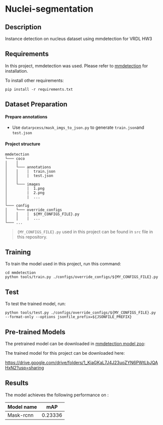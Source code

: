# Nuclei-segmentation

## Description

Instance detection on nucleus dataset using mmdetection for VRDL HW3

## Requirements

In this project, mmdetection was used. Please refer to [mmdetection](https://github.com/open-mmlab/mmdetection.git) for installation.

To install other requirements:

```setup
pip install -r requirements.txt
```
## Dataset Preparation
#### Prepare annotations
+ Use ```datarpcess/mask_imgs_to_json.py```  to generate ```train.json```and ```test.json```

#### Project structure
```
mmdetection 
└─── coco
│    │
│    └─── annotations
│    │    │  train.json
│    │    |  test.json
│    │
│    └─── images
│         │  1.png
│         |  2.png
│         |  ...
│
└─── config 
│    └─── override_configs
│    │    │  ${MY_CONFIGS_FILE}.py
│    │    |  ...
└─── ...

```
> ```{MY_CONFIGS_FILE}.py``` used in this project can be found in ```src``` file in this repository.

## Training

To train the model used in this project, run this command:

```train
cd mmdetection
python tools/train.py ./configs/override_configs/${MY_CONFIGS_FILE}.py
```


## Test

To test the trained model, run:

```test
python tools/test.py ./configs/override_configs/${MY_CONFIGS_FILE}.py --format-only --options jsonfile_prefix=${JSONFILE_PREFIX}
```

## Pre-trained Models

The pretrained model can be downloaded in [mmdetection model zoo](https://github.com/open-mmlab/mmdetection/tree/master/configs/mask_rcnn):

The trained model for this project can be downloaded here:

https://drive.google.com/drive/folders/1_KiaGKaL7J4J23uoZYN6PWtLbJQAHxN2?usp=sharing

## Results

The model achieves the following performance on :


| Model name         | mAP  |
| ------------------ |---------------- |
| Mask-rcnn   |     0.23336     |    

